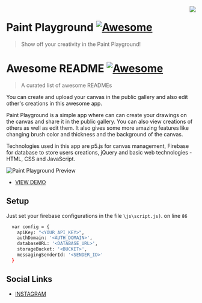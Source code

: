 <!--
*** Hey there! Thanks for checking this readme
*** If you do love my work, kinda follow me
*** that motivates me a lot :D
*** Thanks again!
-->
<!--
[![Contributors][contributors-shield]][contributors-url]
[![Forks][forks-shield]][forks-url]
[![Stargazers][stars-shield]][stars-url]
[![MIT License][license-shield]][license-url]
-->

<img src="https://firebasestorage.googleapis.com/v0/b/scholar-engine-32b26.appspot.com/o/brushIcon.png?alt=media&token=0d8231c6-5f82-4fea-a421-d8d8e12f4f73" align="right"/>

# Paint Playground [![Awesome](https://cdn.rawgit.com/sindresorhus/awesome/d7305f38d29fed78fa85652e3a63e154dd8e8829/media/badge.svg)](https://github.com/codeninja02)
> Show off your creativity in the Paint Playground!

# Awesome README [![Awesome](https://cdn.rawgit.com/sindresorhus/awesome/d7305f38d29fed78fa85652e3a63e154dd8e8829/media/badge.svg)](https://github.com/sindresorhus/awesome#readme)
> A curated list of awesome READMEs

You can create and upload your canvas in the public gallery and also edit other's creations in this awesome app.

Paint Playground is a simple app where can can create your drawings on the canvas and share it in the public gallery. You can also view creations of others as well as edit them. It also gives some more amazing features like changing brush color and thickness and the background of the canvas.

Technologies used in this app are p5.js for canvas management, Firebase for database to store users creations, jQuery and basic web technologies - HTML, CSS and JavaScript.

![Paint Playground Preview](https://firebasestorage.googleapis.com/v0/b/scholar-engine-32b26.appspot.com/o/op.png?alt=media&token=563c9b3a-b662-48a9-9ec0-883a11151113)

- [VIEW DEMO](https://paint-playground-02.netlify.app)

## Setup

Just set your firebase configurations in the file `\js\script.js)`. on line `86`

```sh
  var config = {
    apiKey: "<YOUR_API_KEY>",
    authDomain: '<AUTH_DOMAIN>',
    databaseURL: '<DATABASE_URL>',
    storageBucket: '<BUCKET>',
    messagingSenderId: '<SENDER_ID>'
  }
```

## Social Links

- [INSTAGRAM](https://www.instagram.com/codeninja02/)


